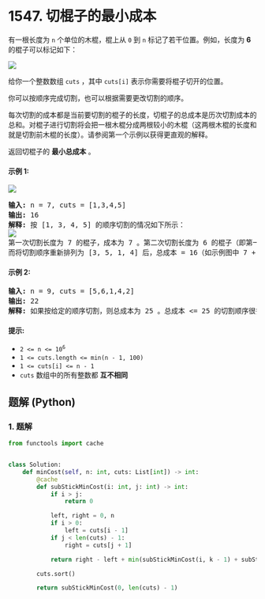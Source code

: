 # 1547. 切棍子的最小成本
有一根长度为 `n` 个单位的木棍，棍上从 `0` 到 `n` 标记了若干位置。例如，长度为 **6** 的棍子可以标记如下：

![](https://assets.leetcode.com/uploads/2020/07/21/statement.jpg)

给你一个整数数组 `cuts` ，其中 `cuts[i]` 表示你需要将棍子切开的位置。

你可以按顺序完成切割，也可以根据需要更改切割的顺序。

每次切割的成本都是当前要切割的棍子的长度，切棍子的总成本是历次切割成本的总和。对棍子进行切割将会把一根木棍分成两根较小的木棍（这两根木棍的长度和就是切割前木棍的长度）。请参阅第一个示例以获得更直观的解释。

返回切棍子的 **最小总成本** 。

#### 示例 1:
![](https://assets.leetcode.com/uploads/2020/07/23/e1.jpg)
<pre>
<strong>输入:</strong> n = 7, cuts = [1,3,4,5]
<strong>输出:</strong> 16
<strong>解释:</strong> 按 [1, 3, 4, 5] 的顺序切割的情况如下所示：
<img src="https://assets.leetcode.com/uploads/2020/07/21/e11.jpg">
第一次切割长度为 7 的棍子，成本为 7 。第二次切割长度为 6 的棍子（即第一次切割得到的第二根棍子），第三次切割为长度 4 的棍子，最后切割长度为 3 的棍子。总成本为 7 + 6 + 4 + 3 = 20 。
而将切割顺序重新排列为 [3, 5, 1, 4] 后，总成本 = 16（如示例图中 7 + 4 + 3 + 2 = 16）。
</pre>

#### 示例 2:
<pre>
<strong>输入:</strong> n = 9, cuts = [5,6,1,4,2]
<strong>输出:</strong> 22
<strong>解释:</strong> 如果按给定的顺序切割，则总成本为 25 。总成本 <= 25 的切割顺序很多，例如，[4, 6, 5, 2, 1] 的总成本 = 22，是所有可能方案中成本最小的。
</pre>

#### 提示:
* <code>2 <= n <= 10<sup>6</sup></code>
* `1 <= cuts.length <= min(n - 1, 100)`
* `1 <= cuts[i] <= n - 1`
* `cuts` 数组中的所有整数都 **互不相同**

## 题解 (Python)

### 1. 题解
```Python
from functools import cache


class Solution:
    def minCost(self, n: int, cuts: List[int]) -> int:
        @cache
        def subStickMinCost(i: int, j: int) -> int:
            if i > j:
                return 0

            left, right = 0, n
            if i > 0:
                left = cuts[i - 1]
            if j < len(cuts) - 1:
                right = cuts[j + 1]

            return right - left + min(subStickMinCost(i, k - 1) + subStickMinCost(k + 1, j) for k in range(i, j + 1))

        cuts.sort()

        return subStickMinCost(0, len(cuts) - 1)
```
